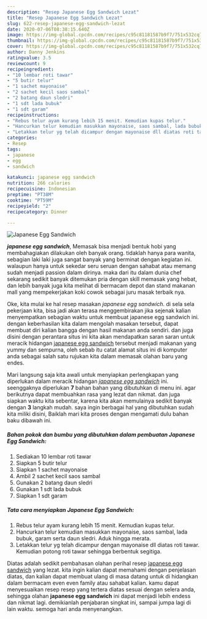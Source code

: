```yaml
---
description: "Resep Japanese Egg Sandwich Lezat"
title: "Resep Japanese Egg Sandwich Lezat"
slug: 622-resep-japanese-egg-sandwich-lezat
date: 2020-07-06T08:38:15.640Z
image: https://img-global.cpcdn.com/recipes/c95c81181587b9f7/751x532cq70/japanese-egg-sandwich-foto-resep-utama.jpg
thumbnail: https://img-global.cpcdn.com/recipes/c95c81181587b9f7/751x532cq70/japanese-egg-sandwich-foto-resep-utama.jpg
cover: https://img-global.cpcdn.com/recipes/c95c81181587b9f7/751x532cq70/japanese-egg-sandwich-foto-resep-utama.jpg
author: Danny Jenkins
ratingvalue: 3.5
reviewcount: 9
recipeingredient:
- "10 lembar roti tawar"
- "5 butir telur"
- "1 sachet mayonaise"
- "2 sachet kecil saos sambal"
- "2 batang daun sledri"
- "1 sdt lada bubuk"
- "1 sdt garam"
recipeinstructions:
- "Rebus telur ayam kurang lebih 15 menit. Kemudian kupas telur."
- "Hancurkan telur kemudian masukkan mayonaise, saos sambal, lada bubuk, garam serta daun sledri. Aduk hingga merata."
- "Letakkan telur yg telah dicampur dengan mayonaise dll diatas roti tawar. Kemudian potong roti tawar sehingga berbentuk segitiga."
categories:
- Resep
tags:
- japanese
- egg
- sandwich

katakunci: japanese egg sandwich 
nutrition: 266 calories
recipecuisine: Indonesian
preptime: "PT38M"
cooktime: "PT59M"
recipeyield: "2"
recipecategory: Dinner

---
```



![Japanese Egg Sandwich](https://img-global.cpcdn.com/recipes/c95c81181587b9f7/751x532cq70/japanese-egg-sandwich-foto-resep-utama.jpg)

<b><i>japanese egg sandwich</i></b>, Memasak bisa menjadi bentuk hobi yang membahagiakan dilakukan oleh banyak orang. tidaklah hanya para wanita, sebagian laki laki juga sangat banyak yang berminat dengan kegiatan ini. walaupun hanya untuk sekedar seru seruan dengan sahabat atau memang sudah menjadi passion dalam dirinya. maka dari itu dalam dunia chef sekarang sedikit banyak ditemukan pria dengan skill memasak yang hebat, dan lebih banyak juga kita melihat di bermacam depot dan stand makanan mall yang mempekerjakan koki cowok sebagai juru masak terbaik nya.

Oke, kita mulai ke hal resep masakan <i>japanese egg sandwich</i>. di sela sela pekerjaan kita, bisa jadi akan terasa menggembirakan jika sejenak kalian menyempatkan sebagian waktu untuk membuat japanese egg sandwich ini. dengan keberhasilan kita dalam mengolah masakan tersebut, dapat membuat diri kalian bangga dengan hasil makanan anda sendiri. dan juga disini dengan perantara situs ini kita akan mendapatkan saran saran untuk meracik hidangan <u>japanese egg sandwich</u> tersebut menjadi makanan yang yummy dan sempurna, oleh sebab itu catat alamat situs ini di komputer anda sebagai salah satu rujukan kita dalam memasak olahan baru yang endes.




Mari langsung saja kita awali untuk menyiapkan perlengkapan yang diperlukan dalam meracik hidangan <u><i>japanese egg sandwich</i></u> ini. seenggaknya diperlukan <b>7</b> bahan bahan yang dibutuhkan di menu ini. agar berikutnya dapat membuahkan rasa yang lezat dan nikmat. dan juga siapkan waktu kita sebentar, karena kita akan memulainya sedikit banyak dengan <b>3</b> langkah mudah. saya ingin berbagai hal yang dibutuhkan sudah kita miliki disini, Baiklah mari kita proses dengan mengamati dulu bahan baku dibawah ini.

<!--inarticleads1-->

##### Bahan pokok dan bumbu yang dibutuhkan dalam pembuatan Japanese Egg Sandwich:

1. Sediakan 10 lembar roti tawar
1. Siapkan 5 butir telur
1. Siapkan 1 sachet mayonaise
1. Ambil 2 sachet kecil saos sambal
1. Gunakan 2 batang daun sledri
1. Gunakan 1 sdt lada bubuk
1. Siapkan 1 sdt garam




<!--inarticleads2-->

##### Tata cara menyiapkan Japanese Egg Sandwich:

1. Rebus telur ayam kurang lebih 15 menit. Kemudian kupas telur.
1. Hancurkan telur kemudian masukkan mayonaise, saos sambal, lada bubuk, garam serta daun sledri. Aduk hingga merata.
1. Letakkan telur yg telah dicampur dengan mayonaise dll diatas roti tawar. Kemudian potong roti tawar sehingga berbentuk segitiga.




Diatas adalah sedikit pembahasan olahan perihal resep <u>japanese egg sandwich</u> yang lezat. kita ingin kalian dapat memahami dengan penjelasan diatas, dan kalian dapat membuat ulang di masa datang untuk di hidangkan dalam bermacam even even family atau sahabat kalian. kamu dapat menyesuaikan resep resep yang tertera diatas sesuai dengan selera anda, sehingga olahan <b>japanese egg sandwich</b> ini dapat menjadi lebih endess dan nikmat lagi. demikianlah penjabaran singkat ini, sampai jumpa lagi di lain waktu. semoga hari anda menyenangkan.
